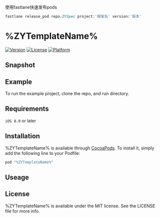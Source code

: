 使用fastlane快速发布pods

```ruby
fastlane release_pod repo:ZYSpec project:'框架名' version:'版本'
```
# %ZYTemplateName%

[![Version](https://img.shields.io/cocoapods/v/%ZYTemplateName%.svg?style=flat)](http://cocoapods.org/pods/%ZYTemplateName%)
[![License](https://img.shields.io/cocoapods/l/%ZYTemplateName%.svg?style=flat)](http://cocoapods.org/pods/%ZYTemplateName%)
[![Platform](https://img.shields.io/cocoapods/p/%ZYTemplateName%.svg?style=flat)](http://cocoapods.org/pods/%ZYTemplateName%)

## Snapshot

## Example

To run the example project, clone the repo, and run directory.

## Requirements

`iOS 8.0` or later

## Installation

%ZYTemplateName% is available through [CocoaPods](http://cocoapods.org). To install
it, simply add the following line to your Podfile:

```ruby
pod "%ZYTemplateName%"
```

## Useage
	
## License

%ZYTemplateName% is available under the MIT license. See the LICENSE file for more info.
